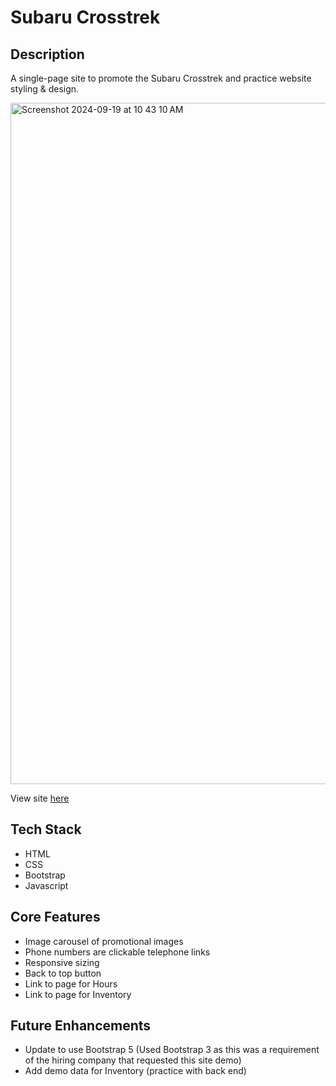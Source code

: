 # Subaru Crosstrek

## Description
A single-page site to promote the Subaru Crosstrek and practice website styling & design.

<img width="1090" alt="Screenshot 2024-09-19 at 10 43 10 AM" src="https://github.com/user-attachments/assets/46c77458-b1d3-43a6-8304-a5b78430f11d">

View site [here](https://cg-subaru-crosstrek.netlify.app/)

## Tech Stack
* HTML
* CSS
* Bootstrap
* Javascript

## Core Features
* Image carousel of promotional images
* Phone numbers are clickable telephone links
* Responsive sizing
* Back to top button
* Link to page for Hours
* Link to page for Inventory

## Future Enhancements 
* Update to use Bootstrap 5 (Used Bootstrap 3 as this was a requirement of the hiring company that requested this site demo)
* Add demo data for Inventory (practice with back end)
